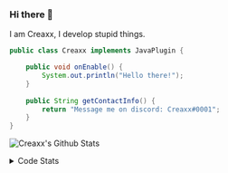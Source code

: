 ### Hi there 👋

I am Creaxx, I develop stupid things. 

```java
public class Creaxx implements JavaPlugin {

    public void onEnable() {
        System.out.println("Hello there!");
    }
    
    public String getContactInfo() {
        return "Message me on discord: Creaxx#0001";
    }
}
```

![Creaxx's Github Stats](https://github-readme-stats.vercel.app/api?username=CreaxxOG&show_icons=true&theme=dark&count_private=true)

<details>
  <summary>Code Stats</summary>

<!--START_SECTION:waka-->
![Code Time](http://img.shields.io/badge/Code%20Time-1%2C191%20hrs%2046%20mins-blue)

![Lines of code](https://img.shields.io/badge/From%20Hello%20World%20I%27ve%20Written-559.0%20thousand%20lines%20of%20code-blue)

**🐱 My GitHub Data** 

> 📦 66.3 kB Used in GitHub's Storage 
 > 
> 🏆 1,212 Contributions in the Year 2023
 > 
> 🚫 Not Opted to Hire
 > 
> 📜 4 Public Repositories 
 > 
> 🔑 2 Private Repositories 
 > 
**I'm an Early 🐤** 

```text
🌞 Morning                294 commits         ██░░░░░░░░░░░░░░░░░░░░░░░   07.36 % 
🌆 Daytime                1728 commits        ███████████░░░░░░░░░░░░░░   43.25 % 
🌃 Evening                1917 commits        ████████████░░░░░░░░░░░░░   47.98 % 
🌙 Night                  56 commits          ░░░░░░░░░░░░░░░░░░░░░░░░░   01.40 % 
```
📅 **I'm Most Productive on Saturday** 

```text
Monday                   472 commits         ███░░░░░░░░░░░░░░░░░░░░░░   11.81 % 
Tuesday                  531 commits         ███░░░░░░░░░░░░░░░░░░░░░░   13.29 % 
Wednesday                572 commits         ████░░░░░░░░░░░░░░░░░░░░░   14.32 % 
Thursday                 632 commits         ████░░░░░░░░░░░░░░░░░░░░░   15.82 % 
Friday                   355 commits         ██░░░░░░░░░░░░░░░░░░░░░░░   08.89 % 
Saturday                 757 commits         █████░░░░░░░░░░░░░░░░░░░░   18.95 % 
Sunday                   676 commits         ████░░░░░░░░░░░░░░░░░░░░░   16.92 % 
```


📊 **This Week I Spent My Time On** 

```text
💬 Programming Languages: 
Java                     21 hrs 44 mins      ███████████████████████░░   91.74 % 
XML                      51 mins             █░░░░░░░░░░░░░░░░░░░░░░░░   03.59 % 
JSON                     31 mins             █░░░░░░░░░░░░░░░░░░░░░░░░   02.22 % 
textmate                 14 mins             ░░░░░░░░░░░░░░░░░░░░░░░░░   01.01 % 
YAML                     11 mins             ░░░░░░░░░░░░░░░░░░░░░░░░░   00.80 % 

🔥 Editors: 
IntelliJ                 23 hrs 42 mins      █████████████████████████   100.00 % 
```

**I Mostly Code in Java** 

```text
Java                     57 repos            ████████████████████░░░░░   81.43 % 
Kotlin                   8 repos             ███░░░░░░░░░░░░░░░░░░░░░░   11.43 % 
CSS                      2 repos             █░░░░░░░░░░░░░░░░░░░░░░░░   02.86 % 
TypeScript               2 repos             █░░░░░░░░░░░░░░░░░░░░░░░░   02.86 % 
EJS                      1 repo              ░░░░░░░░░░░░░░░░░░░░░░░░░   01.43 % 
```




 Last Updated on 13/04/2023 12:38:03 UTC
<!--END_SECTION:waka-->
</details>
